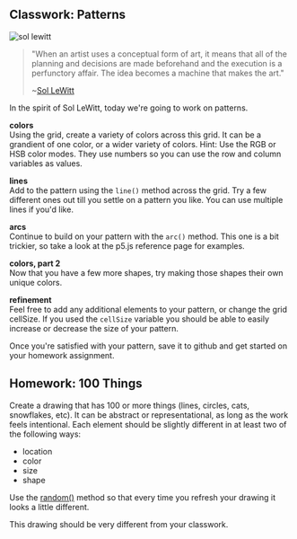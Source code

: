 ## Classwork: Patterns

![sol lewitt](http://creativecomputing-s16.github.io/images/sollewitt.jpg)

> "When an artist uses a conceptual form of art, it means that all of the planning and decisions are made beforehand and the execution is a perfunctory affair. The idea becomes a machine that makes the art."
>
>~[Sol LeWitt](https://www.youtube.com/watch?v=YvOpvam8CSM)

In the spirit of Sol LeWitt, today we're going to work on patterns.

**colors**  
Using the grid, create a variety of colors across this grid. It can be a grandient of one color, or a wider variety of colors. Hint: Use the RGB or HSB color modes. They use numbers so you can use the row and column variables as values.

**lines**  
Add to the pattern using the `line()` method across the grid. Try a few different ones out till you settle on a pattern you like. You can use multiple lines if you'd like.

**arcs**  
Continue to build on your pattern with the `arc()` method. This one is a bit trickier, so take a look at the p5.js reference page for examples.

**colors, part 2**  
Now that you have a few more shapes, try making those shapes their own unique colors.

**refinement**  
Feel free to add any additional elements to your pattern, or change the grid cellSize. If you used the `cellSize` variable you should be able to easily increase or decrease the size of your pattern.

Once you're satisfied with your pattern, save it to github and get started on your homework assignment.

## Homework: 100 Things

Create a drawing that has 100 or more things (lines, circles, cats, snowflakes, etc). It can be abstract or representational, as long as the work feels intentional. Each element should be slightly different in at least two of the following ways:

* location
* color
* size
* shape

Use the [random()](http://p5js.org/reference/#/p5/random) method so that every time you refresh your drawing it looks a little different.

This drawing should be very different from your classwork.
